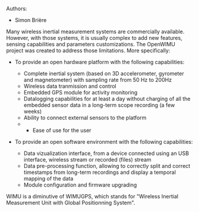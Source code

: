 Authors:
- Simon Brière

Many wireless inertial measurement systems are commercially available. However, with those systems, it is usually complex to add new features, sensing capabilities and parameters customizations. The OpenWIMU project was created to address those limitations. More specifically:
  
  * To provide an open hardware platform with the following capabilities:
    - Complete inertial system (based on 3D accelerometer, gyrometer and magnetometer) with sampling rate from 50 Hz to 200Hz
    - Wireless data tranmission and control
    - Embedded GPS module for activity monitoring
    - Datalogging capabilities for at least a day without charging of all the embedded sensor data in a long-term scope recording (a few weeks)
    - Ability to connect external sensors to the platform
    - - Ease of use for the user

   * To provide an open software environment with the following capabilities:
     - Data vizualization interface, from a device connected using an USB interface, wireless stream or recorded (files) stream
     - Data pre-processing function, allowing to correctly split and correct timestamps from long-term recordings and display a temporal mapping of the data
     - Module configuration and firmware upgrading

WIMU is a diminutive of WIMUGPS, which stands for "Wireless Inertial Measurement Unit with Global Positionning System".
